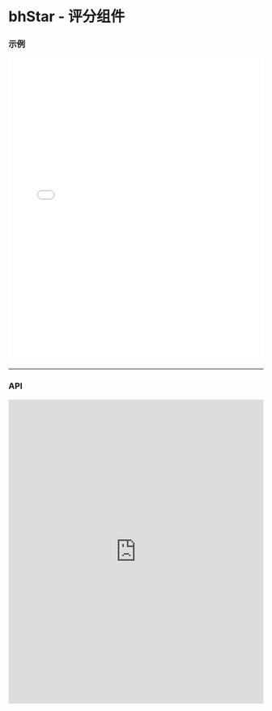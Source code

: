 # bhStar - 评分组件
### 示例
<iframe width="100%" height="600" src="//jsrun.net/R4pKp/embedded/all/light/" allowfullscreen="allowfullscreen" frameborder="0"></iframe>

*****
### API

<iframe width="100%" height="600" src="http://localhost:3333/1.0/module-bhStar.html" frameborder="0"></iframe>
